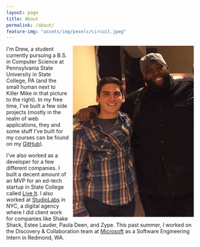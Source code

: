 ```yaml
---
layout: page
title: About
permalink: /about/
feature-img: "assets/img/pexels/circuit.jpeg"
---
```


<img src="/assets/img/me_n_mike.png"
     alt="Killer Mike and I"
     style="float: right; padding-left: 10px;"
     width="325" />

I'm Drew, a student currently pursuing a B.S. in Computer Science at
Pennsylvania State University in State College, PA (and the small human next to
Killer Mike in that picture to the right). In my free time, I've built
a few side projects (mostly in the realm of web applications, they and some
stuff I've built for my courses can be found on my
[GitHub](https://www.github.com/drewhiggins)).

I've also worked as a developer for a few different companies. I built a decent
amount of an MVP for an ed-tech startup in State College called
[Live It](https://www.liveitu.com). I also worked at
[StudioLabs](http://studiolabs.com) in NYC, a digital agency where I did client
work for companies like Shake Shack, Estee Lauder, Paula Deen, and Zype. This
past summer, I worked on the Discovery & Collaboration team at 
[Microsoft](https://www.microsoft.com) as a Software Engineering Intern in 
Redmond, WA.